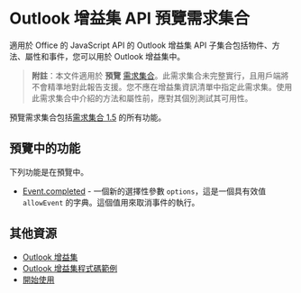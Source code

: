 # <a name="outlook-add-in-api-preview-requirement-set"></a>Outlook 增益集 API 預覽需求集合

適用於 Office 的 JavaScript API 的 Outlook 增益集 API 子集合包括物件、方法、屬性和事件，您可以用於 Outlook 增益集中。

> **附註**：本文件適用於 **預覽** [需求集合](tutorial-api-requirement-sets.html)。此需求集合未完整實行，且用戶端將不會精準地對此報告支援。您不應在增益集資訊清單中指定此需求集。使用此需求集合中介紹的方法和屬性前，應對其個別測試其可用性。

預覽需求集合包括[需求集合 1.5](../1.5/index.md) 的所有功能。 

## <a name="features-in-preview"></a>預覽中的功能

下列功能是在預覽中。

- [Event.completed](Event.md#completed) - 一個新的選擇性參數 `options`，這是一個具有效值 `allowEvent` 的字典。這個值用來取消事件的執行。

## <a name="additional-resources"></a>其他資源

- [Outlook 增益集](../../../docs/outlook/outlook-add-ins.md)
- [Outlook 增益集程式碼範例](https://dev.outlook.com/MailAppsGettingStarted/Samples)
- [開始使用](https://dev.outlook.com/MailAppsGettingStarted/GetStarted)
